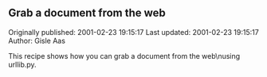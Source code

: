 ## Grab a document from the web 
Originally published: 2001-02-23 19:15:17 
Last updated: 2001-02-23 19:15:17 
Author: Gisle Aas 
 
This recipe shows how you can grab a document from the web\nusing urllib.py.